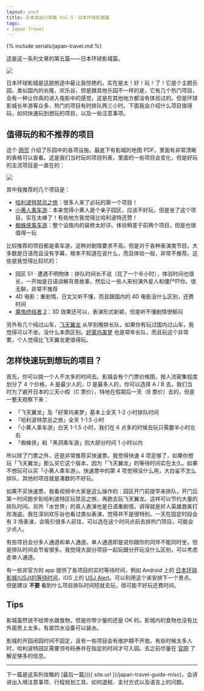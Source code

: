```yaml
---
layout: post
title: 日本自由行攻略 Vol.5：日本环球影城篇
tags: 
- Japan Travel
---
```


{% include serials/japan-travel.md %}

这是这一系列文章的第五篇——日本环球影城篇。

<!--more-->

<img src="{{ site.image_cdn }}/images/2019/09/usj-ball.jpg" />

日本环球影城是这趟旅途中最让我惊艳的，实在是太！好！玩！了！它是个主题乐园，类似国内的长隆、欢乐谷，但是跟其他乐园不一样的是，它有几个热门项目，会有一种让你真的进入电影中的感觉，这是在其他地方都没有体验过的。但是环球影城长年游客众多，热门的项目有时排队两三小时。下面我会介绍什么项目值得玩，如何快速玩到想玩的项目，以及一些注意事项。

## 值得玩的和不推荐的项目

这个 [网页][usj-attraction] 介绍了乐园中的各项设施。最底下有影城的地图 PDF，里面有非常清晰的表格可以查看。这是我们当时玩的项目列表，里面的一些项目会变化，但是好玩的主流项目是一直在的：

<img src="{{ site.image_cdn }}/images/2019/09/usj-attraction.jpg" />

其中我推荐的几个项目是：

* [哈利波特禁忌之旅][harry-potter]：很多人来了必玩的第一个项目！
* [小黄人乘车游][minion]：本来觉得小黄人是个亲子园区，应该不好玩，但是坐了这个项目，实在太棒了！有些地方我觉得比哈利波特还赞！
* [蜘蛛侠乘车游][spider-man]：整个设施内的装修太好评。体验稍差于前两个项目，但是也很值得一玩

比较推荐的项目都是乘车游，这种对剧情要求不高。但是对于各种表演类节目，大多数是日语而且没有字幕，根本不知道在说什么，而且体验一般，非常不推荐。这些是我觉得比较坑的：

* 园区 51 · 遭遇不明物体：排队时间长不说（花了一个半小时），体验时间也很长，一开始是日语讲解背景故事，然后让一些人来扮演外星人和僵尸吓你。很无聊，非常不推荐
* 4D 电影：重剧情，日文又听不懂，而且跟国内的 4D 电影没什么区别，还费时间
* [魔鬼终结者 2][terminator]：3D 效果还可以，表演形式新颖，但是听不懂剧情很郁闷

另外有几个纯过山车，[飞天翼龙][flying-dynasour] 从早到晚排长队，如果你有玩过国内过山车，我觉得可以不坐，没什么本质区别。[好莱坞美梦][hollywood] 也是常年长队，而且玩这个非常累，个人觉得比飞天翼龙更值得玩。

[usj-cn]: https://www.usj.co.jp/cn/
[usj-attraction]: https://www.usj.co.jp/cn/attraction/
[harry-potter]: https://www.usj.co.jp/cn/attraction/att_detail/harry-potter-and-the-forbidden-journey.html
[minion]: https://www.usj.co.jp/cn/attraction/despicable-me-minion-mayhem.html
[spider-man]: https://www.usj.co.jp/cn/attraction/spm.html
[terminator]: https://www.usj.co.jp/cn/attraction/t2_3d.html
[flying-dynasour]: https://www.usj.co.jp/cn/attraction/jurassic-park-the-flying-dinosaur.html
[hollywood]: https://www.usj.co.jp/cn/attraction/hdr.html

## 怎样快速玩到想玩的项目？

首先，你可以挑一个人不太多的时间去。影城会有个门票价格图，按人流密集程度划分了 4 个价格，A 是最少人的，D 是最多人的，你可以选择 A / B 去。我们当时为了避开日本的三天小假（C 票价），特地在假期后一天（B 票价）去的，但是一整天观察下来：

* 「飞天翼龙」及「好莱坞美梦」基本上全天 1-2 小时排队时间
* 「哈利波特禁忌之旅」全天 1-1.5 小时
* 「小黄人乘车游」白天 1-1.5 小时，我们在 6 点多的时候去玩只需要半小时左右
* 「蜘蛛侠」和「黑洞乘车游」则大部分时间 1 小时以内

所以除了门票之外，还是非常推荐买快速票。我觉得快速 4 项足够了，如果你想玩「飞天翼龙」那么买它这个版本，因为「飞天翼龙」的等待时间实在太久。如果不想玩可以买「小黄人乘车游」。快速票中的第 4 项觉得没什么用，大白鲨不怎么排队，其他的项目就是凑数的不好玩。

如果不买快速票，我看视频中大家是这么操作的：园区开门前提早来排队，开门后第一时间跑步到哈利波特区玩禁忌之旅，再跑去玩飞天翼龙。这样可以节约大量的排队时间。另外「水世界」的真人表演也是日语重剧情，讲得就是好人英雄救美打败海盗。我在深圳欢乐谷也看过类似表演，觉得并不是很特别。一天在固定时段会有 3 场表演，会吸引很多人前往，可以选在这个时间点前去排热门项目，可能会少点人。

有些项目会分多人通道和单人通道。单人通道即是说你跟你的同伴不能同时坐，但是排队时间会节省很多。我觉得大部分项目一起玩跟分开玩没什么区别，可以考虑走单人通道。

有一些非官方的 app 提供了各项目的实时等待时间，例如 Android 上的 [日本环球影城(USJ)的等待时间][usj-app]，iOS 上的 [USJ Alert][usj-alert]。可以利用这个来安排下一个景点。但是建议 **不要** 看到什么项目排队时间短就去玩，很可能不好玩还费时间。

[usj-app]: https://play.google.com/store/apps/details?id=kk.usj.waittime&hl=zh_CN
[usj-alert]: https://apps.apple.com/cn/app/usj-alert-unofficial/id1276898814

## Tips

影城虽然说不给带水跟食物，但是你带少量的还是 OK 的。影城内的食物也没有比外面贵上太多。有直饮水设备可以装水。

影城的开园闭园时间不固定，且有一些项目会有维护期不开放。有些时候太多人时，哈利波特园区需要领号码券并在指定的时间才可入园。去之前尽量在 [官网][usj-cn] 了解足够多的信息。

---

下一篇是这系列攻略的 [最后一篇]({{ site.url }}/japan-travel-guide-misc)，会讲讲出入境注意事项、行程规划工具、如何退税、支付方式以及语言上的问题。
